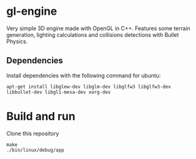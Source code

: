 # gl-engine

Very simple 3D engine made with OpenGL in C++.
Features some terrain generation, lighting calculations and collisions detections with Bullet Physics.


## Dependencies

Install dependencies with the following command for ubuntu:
```
apt-get install libglew-dev libglm-dev libglfw3 libglfw3-dev libbullet-dev libgl1-mesa-dev xorg-dev
```


# Build and run
Clone this repository
```
make
./bin/linux/debug/app
```
